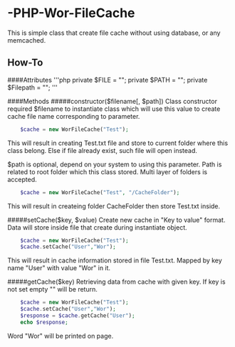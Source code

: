 # -PHP-Wor-FileCache
This is simple class that create file cache without using database, or any memcached.

## How-To
####Attributes
'''php
	private $FILE     = "";
    private $PATH     = "";
    private $Filepath = "";
'''

####Methods
#####constructor($filename[, $path])
Class constructor required $filename to instantiate class which will use this value to create cache file name corresponding to parameter.
```php
	$cache = new WorFileCache("Test");
```
This will result in creating Test.txt file and store to current folder where this class belong. Else if file already exist, such file will open instead.

$path is optional, depend on your system to using this parameter. Path is related to root folder which this class stored. Multi layer of folders is accepted.
```php
	$cache = new WorFileCache("Test", "/CacheFolder");
```
This will result in createing folder CacheFolder then store Test.txt inside.

#####setCache($key, $value)
Create new cache in "Key to value" format. Data will store inside file that create during instantiate object.
```php
	$cache = new WorFileCache("Test");
	$cache.setCache("User","Wor");
```
This will result in cache information stored in file Test.txt. Mapped by key name "User" with value "Wor" in it.

#####getCache($key)
Retrieving data from cache with given key. If key is not set empty "" will be return.
```php
	$cache = new WorFileCache("Test");
	$cache.setCache("User","Wor");
	$response = $cache.getCache("User");
	echo $response;
```
Word "Wor" will be printed on page.